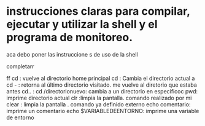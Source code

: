 # instrucciones claras para compilar, ejecutar y utilizar la shell y el programa de monitoreo.
aca debo poner las instruccione s de uso de la shell


completarr


ff
cd : vuelve al directorio home principal
cd <directorio>: Cambia el directorio actual a <directorio>
cd - : retorna al último directorio visitado. me vuelve al diretorio que estaba antes
cd..  :
cd /directorionuevo: cambia a un directorio en especificoc
pwd: imprime directorio actual
clr :limpia la pantalla. comando realizado por mi
clear : limpia la pantalla . comando ya definido externo
echo comentario: imprime un comentario
echo $VARIABLEDEENTORNO: imprime una variable de entorno
